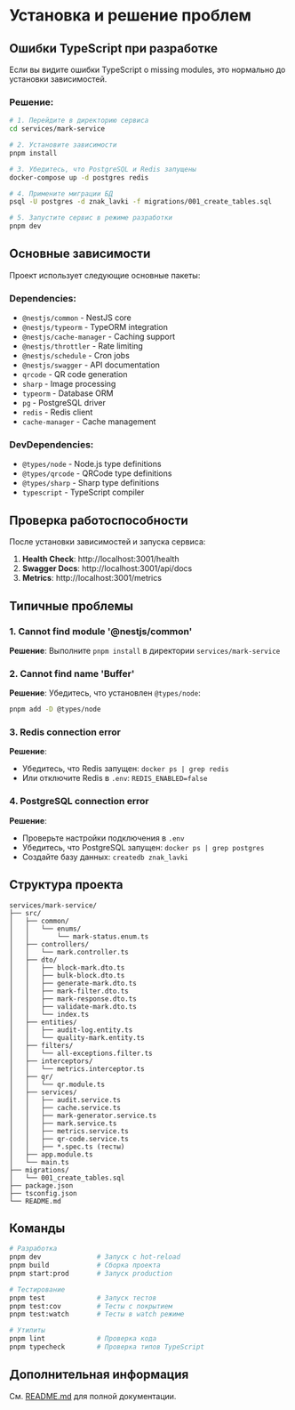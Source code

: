 # Установка и решение проблем

## Ошибки TypeScript при разработке

Если вы видите ошибки TypeScript о missing modules, это нормально до установки зависимостей.

### Решение:

```bash
# 1. Перейдите в директорию сервиса
cd services/mark-service

# 2. Установите зависимости
pnpm install

# 3. Убедитесь, что PostgreSQL и Redis запущены
docker-compose up -d postgres redis

# 4. Примените миграции БД
psql -U postgres -d znak_lavki -f migrations/001_create_tables.sql

# 5. Запустите сервис в режиме разработки
pnpm dev
```

## Основные зависимости

Проект использует следующие основные пакеты:

### Dependencies:
- `@nestjs/common` - NestJS core
- `@nestjs/typeorm` - TypeORM integration
- `@nestjs/cache-manager` - Caching support
- `@nestjs/throttler` - Rate limiting
- `@nestjs/schedule` - Cron jobs
- `@nestjs/swagger` - API documentation
- `qrcode` - QR code generation
- `sharp` - Image processing
- `typeorm` - Database ORM
- `pg` - PostgreSQL driver
- `redis` - Redis client
- `cache-manager` - Cache management

### DevDependencies:
- `@types/node` - Node.js type definitions
- `@types/qrcode` - QRCode type definitions
- `@types/sharp` - Sharp type definitions
- `typescript` - TypeScript compiler

## Проверка работоспособности

После установки зависимостей и запуска сервиса:

1. **Health Check**: http://localhost:3001/health
2. **Swagger Docs**: http://localhost:3001/api/docs
3. **Metrics**: http://localhost:3001/metrics

## Типичные проблемы

### 1. Cannot find module '@nestjs/common'

**Решение**: Выполните `pnpm install` в директории `services/mark-service`

### 2. Cannot find name 'Buffer'

**Решение**: Убедитесь, что установлен `@types/node`:
```bash
pnpm add -D @types/node
```

### 3. Redis connection error

**Решение**: 
- Убедитесь, что Redis запущен: `docker ps | grep redis`
- Или отключите Redis в `.env`: `REDIS_ENABLED=false`

### 4. PostgreSQL connection error

**Решение**:
- Проверьте настройки подключения в `.env`
- Убедитесь, что PostgreSQL запущен: `docker ps | grep postgres`
- Создайте базу данных: `createdb znak_lavki`

## Структура проекта

```
services/mark-service/
├── src/
│   ├── common/
│   │   └── enums/
│   │       └── mark-status.enum.ts
│   ├── controllers/
│   │   └── mark.controller.ts
│   ├── dto/
│   │   ├── block-mark.dto.ts
│   │   ├── bulk-block.dto.ts
│   │   ├── generate-mark.dto.ts
│   │   ├── mark-filter.dto.ts
│   │   ├── mark-response.dto.ts
│   │   ├── validate-mark.dto.ts
│   │   └── index.ts
│   ├── entities/
│   │   ├── audit-log.entity.ts
│   │   └── quality-mark.entity.ts
│   ├── filters/
│   │   └── all-exceptions.filter.ts
│   ├── interceptors/
│   │   └── metrics.interceptor.ts
│   ├── qr/
│   │   └── qr.module.ts
│   ├── services/
│   │   ├── audit.service.ts
│   │   ├── cache.service.ts
│   │   ├── mark-generator.service.ts
│   │   ├── mark.service.ts
│   │   ├── metrics.service.ts
│   │   ├── qr-code.service.ts
│   │   ├── *.spec.ts (тесты)
│   ├── app.module.ts
│   └── main.ts
├── migrations/
│   └── 001_create_tables.sql
├── package.json
├── tsconfig.json
└── README.md
```

## Команды

```bash
# Разработка
pnpm dev              # Запуск с hot-reload
pnpm build            # Сборка проекта
pnpm start:prod       # Запуск production

# Тестирование
pnpm test             # Запуск тестов
pnpm test:cov         # Тесты с покрытием
pnpm test:watch       # Тесты в watch режиме

# Утилиты
pnpm lint             # Проверка кода
pnpm typecheck        # Проверка типов TypeScript
```

## Дополнительная информация

См. [README.md](./README.md) для полной документации.

